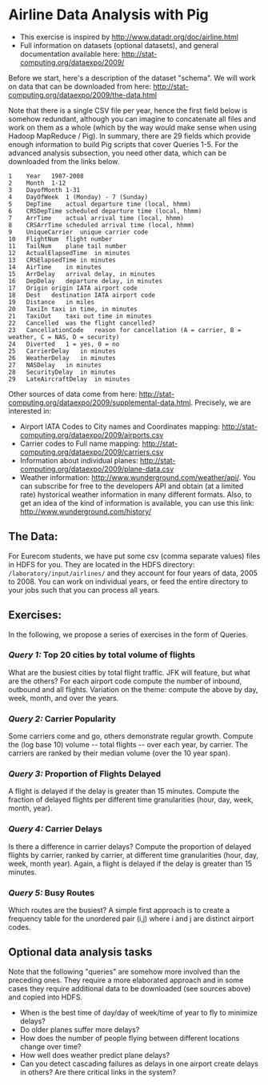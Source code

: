 # Airline Data Analysis with Pig

+ This exercise is inspired by http://www.datadr.org/doc/airline.html
+ Full information on datasets (optional datasets), and general documentation available here: http://stat-computing.org/dataexpo/2009/

Before we start, here's a description of the dataset "schema". We will work on data that can be downloaded from here: http://stat-computing.org/dataexpo/2009/the-data.html

Note that there is a single CSV file per year, hence the first field below is somehow redundant, although you can imagine to concatenate all files and work on them as a whole (which by the way would make sense when using Hadoop MapReduce / Pig). In summary, there are 29 fields which provide enough information to build Pig scripts that cover Queries 1-5. For the advanced analysis subsection, you need other data, which can be downloaded from the links below.

```
1	 Year	1987-2008
2	 Month	1-12
3	 DayofMonth	1-31
4	 DayOfWeek	1 (Monday) - 7 (Sunday)
5	 DepTime	actual departure time (local, hhmm)
6	 CRSDepTime	scheduled departure time (local, hhmm)
7	 ArrTime	actual arrival time (local, hhmm)
8	 CRSArrTime	scheduled arrival time (local, hhmm)
9	 UniqueCarrier	unique carrier code
10	 FlightNum	flight number
11	 TailNum	plane tail number
12	 ActualElapsedTime	in minutes
13	 CRSElapsedTime	in minutes
14	 AirTime	in minutes
15	 ArrDelay	arrival delay, in minutes
16	 DepDelay	departure delay, in minutes
17	 Origin	origin IATA airport code
18	 Dest	destination IATA airport code
19	 Distance	in miles
20	 TaxiIn	taxi in time, in minutes
21	 TaxiOut	taxi out time in minutes
22	 Cancelled	was the flight cancelled?
23	 CancellationCode	reason for cancellation (A = carrier, B = weather, C = NAS, D = security)
24	 Diverted	1 = yes, 0 = no
25	 CarrierDelay	in minutes
26	 WeatherDelay	in minutes
27	 NASDelay	in minutes
28	 SecurityDelay	in minutes
29	 LateAircraftDelay	in minutes
```

Other sources of data come from here: http://stat-computing.org/dataexpo/2009/supplemental-data.html. Precisely, we are interested in:

+ Airport IATA Codes to City names and Coordinates mapping: http://stat-computing.org/dataexpo/2009/airports.csv
+ Carrier codes to Full name mapping: http://stat-computing.org/dataexpo/2009/carriers.csv
+ Information about individual planes: http://stat-computing.org/dataexpo/2009/plane-data.csv
+ Weather information: http://www.wunderground.com/weather/api/. You can subscribe for free to the developers API and obtain (at a limited rate) hystorical weather information in many different formats. Also, to get an idea of the kind of information is available, you can use this link: http://www.wunderground.com/history/

## The Data:
For Eurecom students, we have put some csv (comma separate values) files in HDFS for you. They are located in the HDFS directory: ```/laboratory/input/airlines/``` and they account for four years of data, 2005 to 2008. You can work on individual years, or feed the entire directory to your jobs such that you can process all years.

## Exercises:
In the following, we propose a series of exercises in the form of Queries.

### *Query 1:* Top 20 cities by total volume of flights 

What are the busiest cities by total flight traffic. JFK will feature, but what are the others? For each airport code compute the number of inbound, outbound and all flights. Variation on the theme: compute the above by day, week, month, and over the years.

### *Query 2:* Carrier Popularity 

Some carriers come and go, others demonstrate regular growth. Compute the (log base 10) volume -- total flights -- over each year, by carrier. The carriers are ranked by their median volume (over the 10 year span).

### *Query 3:* Proportion of Flights Delayed 

A flight is delayed if the delay is greater than 15 minutes. Compute the fraction of delayed flights per different time granularities (hour, day, week, month, year).

### *Query 4:* Carrier Delays

Is there a difference in carrier delays? Compute the proportion of delayed flights by carrier, ranked by carrier, at different time granularities (hour, day, week, month year). Again, a flight is delayed if the delay is greater than 15 minutes.

### *Query 5:* Busy Routes

Which routes are the busiest? A simple first approach is to create a frequency table for the unordered pair (i,j) where i and j are distinct airport codes.

## Optional data analysis tasks
Note that the following "queries" are somehow more involved than the preceding ones. They require a more elaborated approach and in some cases they require additional data to be downloaded (see sources above) and copied into HDFS.

+ When is the best time of day/day of week/time of year to fly to minimize delays?
+ Do older planes suffer more delays?
+ How does the number of people flying between different locations change over time?
+ How well does weather predict plane delays?
+ Can you detect cascading failures as delays in one airport create delays in others? Are there critical links in the system?

